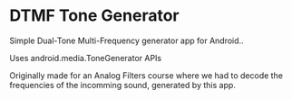 # DTMF Tone Generator




Simple Dual-Tone Multi-Frequency generator app for Android..

Uses android.media.ToneGenerator APIs

Originally made for an Analog Filters course where we had to decode the frequencies 
of the incomming sound, generated by this app.









